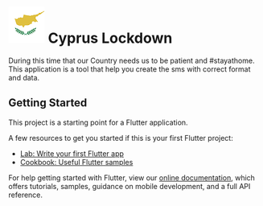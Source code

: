 # ![](android/app/src/main/res/mipmap-hdpi/ic_launcher.png) Cyprus Lockdown
During this time that our Country needs us to be patient and #stayathome.
This application is a tool that help you create the sms with correct format and data. 




## Getting Started

This project is a starting point for a Flutter application.

A few resources to get you started if this is your first Flutter project:

- [Lab: Write your first Flutter app](https://flutter.dev/docs/get-started/codelab)
- [Cookbook: Useful Flutter samples](https://flutter.dev/docs/cookbook)

For help getting started with Flutter, view our
[online documentation](https://flutter.dev/docs), which offers tutorials,
samples, guidance on mobile development, and a full API reference.
